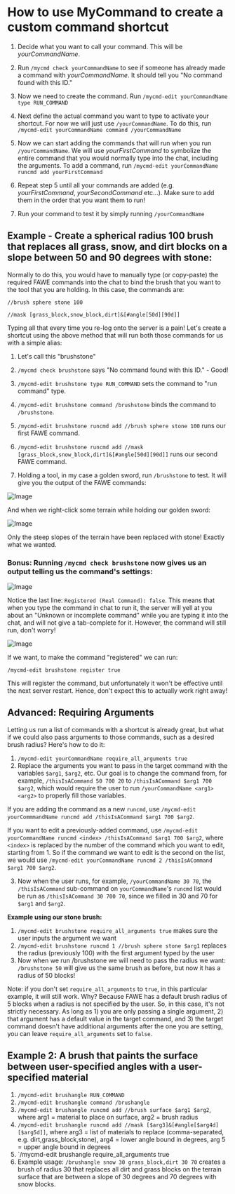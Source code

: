 # How to use MyCommand to create a custom command shortcut

1. Decide what you want to call your command. This will be _yourCommandName_.

2. Run `/mycmd check yourCommandName` to see if someone has already made a command with _yourCommandName_. It should tell you "No command found with this ID." 

3. Now we need to create the command. Run `/mycmd-edit yourCommandName type RUN_COMMAND`

4. Next define the actual command you want to type to activate your shortcut. For now we will just use `/yourCommandName`. To do this, run `/mycmd-edit yourCommandName command /yourCommandName`

5. Now we can start adding the commands that will run when you run `/yourCommandName`. We will use _yourFirstCommand_ to symbolize the entire command that you would normally type into the chat, including the arguments. To add a command, run `/mycmd-edit yourCommandName runcmd add yourFirstCommand`

6. Repeat step 5 until all your commands are added (e.g. _yourFirstCommand_, _yourSecondCommand_ etc...). Make sure to add them in the order that you want them to run!

7. Run your command to test it by simply running `/yourCommandName`

## Example - Create a spherical radius 100 brush that replaces all grass, snow, and dirt blocks on a slope between 50 and 90 degrees with stone:

Normally to do this, you would have to manually type (or copy-paste) the required FAWE commands into the chat to bind the brush that you want to the tool that you are holding. In this case, the commands are:

`//brush sphere stone 100`

`//mask [grass_block,snow_block,dirt]&[#angle[50d][90d]]`

Typing all that every time you re-log onto the server is a pain! Let's create a shortcut using the above method that will run both those commands for us with a simple alias:

1. Let's call this "brushstone"

2. `/mycmd check brushstone` says "No command found with this ID." - Good!

3. `/mycmd-edit brushstone type RUN_COMMAND` sets the command to "run command" type.

4. `/mycmd-edit brushstone command /brushstone` binds the command to `/brushstone`.

5. `/mycmd-edit brushstone runcmd add //brush sphere stone 100` runs our first FAWE command.

6. `/mycmd-edit brushstone runcmd add //mask [grass_block,snow_block,dirt]&[#angle[50d][90d]]` runs our second FAWE command.

7. Holding a tool, in my case a golden sword, run `/brushstone` to test. It will give you the output of the FAWE commands:

![Image](https://i.imgur.com/gj3stTT.png)

And when we right-click some terrain while holding our golden sword:

![Image](https://i.imgur.com/ZmP1naX.png)

Only the steep slopes of the terrain have been replaced with stone! Exactly what we wanted.



### Bonus: Running `/mycmd check brushstone` now gives us an output telling us the command's settings:

![Image](https://i.imgur.com/CQQB3ZR.png)

Notice the last line: `Registered (Real Command): false`. This means that when you type the command in chat to run it, the server will yell at you about an "Unknown or incomplete command" while you are typing it into the chat, and will not give a tab-complete for it. However, the command will still run, don't worry! 

![Image](https://i.imgur.com/fUoZfvV.png)

If we want, to make the command "registered" we can run:

`/mycmd-edit brushstone register true`

This will register the command, but unfortunately it won't be effective until the next server restart. Hence, don't expect this to actually work right away!

## Advanced: Requiring Arguments

Letting us run a list of commands with a shortcut is already great, but what if we could also pass arguments to those commands, such as a desired brush radius? Here's how to do it:

1. `/mycmd-edit yourCommandName require_all_arguments true`
2. Replace the arguments you want to pass in the target command with the variables `$arg1`, `$arg2`, etc. Our goal is to change the command from, for example, `/thisIsACommand 50 700 20` to `/thisIsACommand $arg1 700 $arg2`, which would require the user to run `/yourCommandName <arg1> <arg2>` to properly fill those variables.

If you are adding the command as a new `runcmd`, use `/mycmd-edit yourCommmandName runcmd add /thisIsACommand $arg1 700 $arg2`. 

If you want to edit a previously-added command, use `/mycmd-edit yourCommandName runcmd <index> /thisIsACommand $arg1 700 $arg2`, where `<index>` is replaced by the number of the command which you want to edit, starting from 1. So if the command we want to edit is the second on the list, we would use `/mycmd-edit yourCommandName runcmd 2 /thisIsACommand $arg1 700 $arg2`.

3. Now when the user runs, for example, `/yourCommandName 30 70`, the `/thisIsACommand` sub-command on `yourCommandName`'s `runcmd` list would be run as `/thisIsACommand 30 700 70`, since we filled in 30 and 70 for `$arg1` and `$arg2`.

**Example using our stone brush:**

1. `/mycmd-edit brushstone require_all_arguments true` makes sure the user inputs the argument we want
2. `/mycmd-edit brushstone runcmd 1 //brush sphere stone $arg1` replaces the radius (previously 100) with the first argument typed by the user
3. Now when we run /brushstone we will need to pass the radius we want: `/brushstone 50` will give us the same brush as before, but now it has a radius of 50 blocks!

Note: if you don't set `require_all_arguments` to `true`, in this particular example, it will still work. Why? Because FAWE has a default brush radius of 5 blocks when a radius is not specified by the user. So, in this case, it's not strictly necessary. As long as 1) you are only passing a single argument, 2) that argument has a default value in the target command, and 3) the target command doesn't have additional arguments after the one you are setting, you can leave `require_all_arguments` set to `false`. 

## Example 2: A brush that paints the surface between user-specified angles with a user-specified material

1. `/mycmd-edit brushangle RUN_COMMAND`
2.  `/mycmd-edit brushangle command /brushangle`
3.  `/mycmd-edit brushangle runcmd add //brush surface $arg1 $arg2`, where arg1 = material to place on surface, arg2 = brush radius
4.  `/mycmd-edit brushangle runcmd add //mask [$arg3]&[#angle[$arg4d][$arg5d]]`, where arg3 = list of materials to replace (comma-separated, e.g. dirt,grass_block,stone), arg4 = lower angle bound in degrees, arg 5 = upper angle bound in degrees
5.  `/mycmd-edit brushangle require_all_arguments true
6.  Example usage: `/brushangle snow 30 grass_block,dirt 30 70` creates a brush of radius 30 that replaces all dirt and grass blocks on the terrain surface that are between a slope of 30 degrees and 70 degrees with snow blocks.
